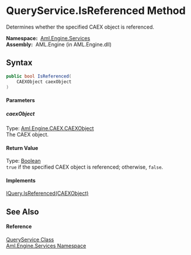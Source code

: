 QueryService.IsReferenced Method
================================
Determines whether the specified CAEX object is referenced.

  **Namespace:**  [Aml.Engine.Services][1]  
  **Assembly:**  AML.Engine (in AML.Engine.dll)

Syntax
------

```csharp
public bool IsReferenced(
	CAEXObject caexObject
)
```

#### Parameters

##### *caexObject*
Type: [Aml.Engine.CAEX.CAEXObject][2]  
The CAEX object.

#### Return Value
Type: [Boolean][3]  
`true` if the specified CAEX object is referenced; otherwise, `false`. 
#### Implements
[IQuery.IsReferenced(CAEXObject)][4]  


See Also
--------

#### Reference
[QueryService Class][5]  
[Aml.Engine.Services Namespace][1]  

[1]: ../README.md
[2]: ../../Aml.Engine.CAEX/CAEXObject/README.md
[3]: https://docs.microsoft.com/dotnet/api/system.boolean
[4]: ../../Aml.Engine.Services.Interfaces/IQuery/IsReferenced.md
[5]: README.md
[6]: https://www.automationml.org
[7]: ../../icons/logoShade.png